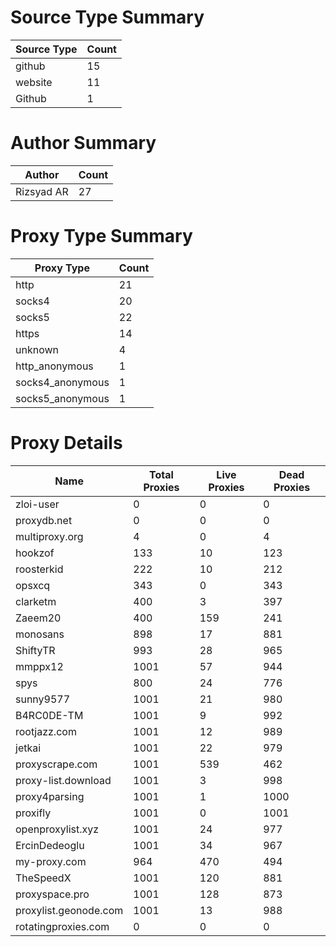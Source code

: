 # Source Type Summary

| Source Type | Count |
|-------------|-------|
| github | 15 |
| website | 11 |
| Github | 1 |


# Author Summary

| Author | Count |
|--------|-------|
| Rizsyad AR | 27 |


# Proxy Type Summary

| Proxy Type | Count |
|------------|-------|
| http | 21 |
| socks4 | 20 |
| socks5 | 22 |
| https | 14 |
| unknown | 4 |
| http_anonymous | 1 |
| socks4_anonymous | 1 |
| socks5_anonymous | 1 |


# Proxy Details

| Name | Total Proxies | Live Proxies | Dead Proxies |
|------|---------------|--------------|---------------|
| zloi-user | 0 | 0 | 0 |
| proxydb.net | 0 | 0 | 0 |
| multiproxy.org | 4 | 0 | 4 |
| hookzof | 133 | 10 | 123 |
| roosterkid | 222 | 10 | 212 |
| opsxcq | 343 | 0 | 343 |
| clarketm | 400 | 3 | 397 |
| Zaeem20 | 400 | 159 | 241 |
| monosans | 898 | 17 | 881 |
| ShiftyTR | 993 | 28 | 965 |
| mmppx12 | 1001 | 57 | 944 |
| spys | 800 | 24 | 776 |
| sunny9577 | 1001 | 21 | 980 |
| B4RC0DE-TM | 1001 | 9 | 992 |
| rootjazz.com | 1001 | 12 | 989 |
| jetkai | 1001 | 22 | 979 |
| proxyscrape.com | 1001 | 539 | 462 |
| proxy-list.download | 1001 | 3 | 998 |
| proxy4parsing | 1001 | 1 | 1000 |
| proxifly | 1001 | 0 | 1001 |
| openproxylist.xyz | 1001 | 24 | 977 |
| ErcinDedeoglu | 1001 | 34 | 967 |
| my-proxy.com | 964 | 470 | 494 |
| TheSpeedX | 1001 | 120 | 881 |
| proxyspace.pro | 1001 | 128 | 873 |
| proxylist.geonode.com | 1001 | 13 | 988 |
| rotatingproxies.com | 0 | 0 | 0 |
